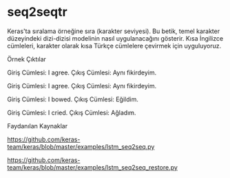 # seq2seqtr

Keras'ta sıralama örneğine sıra (karakter seviyesi). 
Bu betik, temel karakter düzeyindeki dizi-dizisi modelinin nasıl uygulanacağını gösterir. 
Kısa İngilizce cümleleri, karakter olarak kısa Türkçe cümlelere çevirmek için uyguluyoruz. 

Örnek Çıktılar

Giriş Cümlesi: I agree.
Çıkış Cümlesi: Aynı fikirdeyim.

Giriş Cümlesi: I agree.
Çıkış Cümlesi: Aynı fikirdeyim.

Giriş Cümlesi: I bowed.
Çıkış Cümlesi: Eğildim.

Giriş Cümlesi: I cried.
Çıkış Cümlesi: Ağladım.

Faydanılan Kaynaklar

https://github.com/keras-team/keras/blob/master/examples/lstm_seq2seq.py

https://github.com/keras-team/keras/blob/master/examples/lstm_seq2seq_restore.py
